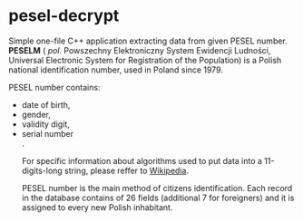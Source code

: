 # pesel-decrypt

Simple one-file C++ application extracting data from given PESEL number.
<b>PESELM</b> ( <i>pol.</i> Powszechny Elektroniczny System Ewidencji Ludności, Universal Electronic System for Registration of the Population) is a Polish national identification number, used in Poland since 1979.

PESEL number contains:
<ul>
<li>date of birth,</li>
<li>gender,</li>
<li>validity digit,</li>
<li>serial number</li>.

For specific information about algorithms used to put data into a 11-digits-long string, please reffer to <a href="https://en.wikipedia.org/wiki/PESEL">Wikipedia</a>.

PESEL number is the main method of citizens identification. Each record in the database contains of 26 fields (additional 7 for foreigners) and it is assigned to every new Polish inhabitant.
